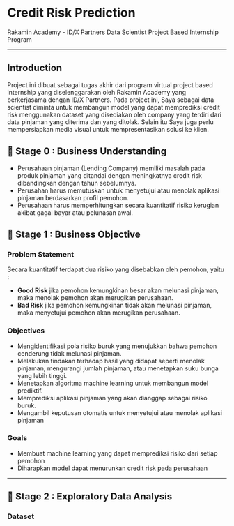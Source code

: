 # **Credit Risk Prediction** 
Rakamin Academy - ID/X Partners Data Scientist Project Based Internship Program

---
## **Introduction**
Project ini dibuat sebagai tugas akhir dari program virtual project based internship yang diselenggarakan  oleh Rakamin Academy yang berkerjasama dengan ID/X Partners.
Pada project ini, Saya sebagai data scientist diminta untuk membangun model yang dapat memprediksi credit risk menggunakan dataset yang disediakan oleh company yang terdiri dari data pinjaman yang diterima dan yang ditolak. 
Selain itu Saya juga perlu mempersiapkan media visual untuk mempresentasikan solusi ke klien. 


## 📂 **Stage 0 : Business Understanding**
- Perusahaan pinjaman (Lending Company) memiliki masalah pada produk pinjaman yang ditandai dengan meningkatnya credit risk dibandingkan dengan tahun sebelumnya.
- Perusahan harus memutuskan untuk menyetujui atau menolak aplikasi pinjaman berdasarkan profil pemohon.
- Perusahaan harus memperhitungkan secara kuantitatif risiko kerugian akibat gagal bayar atau pelunasan awal.

## 📂 **Stage 1 : Business Objective**
### Problem Statement
Secara kuantitatif terdapat dua risiko yang disebabkan oleh pemohon, yaitu :
- **Good Risk** jika pemohon kemungkinan besar akan melunasi pinjaman, maka menolak pemohon akan merugikan perusahaan.
- **Bad Risk** jika pemohon kemungkinan tidak akan melunasi pinjaman, maka menyetujui pemohon akan merugikan perusahaan.

### Objectives
- Mengidentifikasi pola risiko buruk yang menujukkan bahwa pemohon cenderung tidak melunasi pinjaman.
- Melakukan tindakan terhadap hasil yang didapat seperti menolak pinjaman, mengurangi jumlah pinjaman, atau menetapkan suku bunga yang lebih tinggi.
- Menetapkan algoritma machine learning untuk membangun model prediktif.
- Memprediksi aplikasi pinjaman yang akan dianggap sebagai risiko buruk.
- Mengambil keputusan otomatis untuk menyetujui atau menolak aplikasi pinjaman

### Goals
- Membuat machine learning yang dapat memprediksi risiko dari setiap pemohon
- Diharapkan model dapat menurunkan credit risk pada perusahaan

---

## 📂 **Stage 2 : Exploratory Data Analysis**
### Dataset

